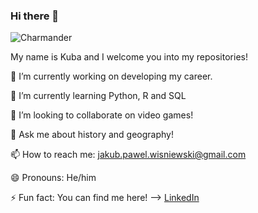 ### Hi there 👋

![Charmander](https://assets.pokemon.com/assets/cms2/img/pokedex/full/004.png)

My name is Kuba and I welcome you into my repositories!

🔭 I’m currently working on developing my career.

🌱 I’m currently learning Python, R and SQL

👯 I’m looking to collaborate on video games!

💬 Ask me about history and geography!

📫 How to reach me: jakub.pawel.wisniewski@gmail.com

😄 Pronouns: He/him

⚡ Fun fact: You can find me here! --> [LinkedIn](https://linkedin.com/in/jakub-wisniewski-a89408188)
